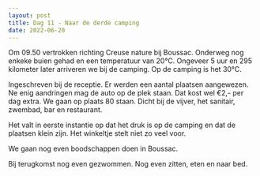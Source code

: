 ```yaml
---
layout: post
title: Dag 11 - Naar de derde camping
date: 2022-06-20
---
```

Om 09.50 vertrokken richting Creuse nature bij Boussac. Onderweg nog enkeke buien gehad en een temperatuur van 20°C. Ongeveer 5 uur en 295 kilometer later arriveren we bij de camping. Op de camping is het 30°C.

Ingeschreven bij de receptie. Er werden een aantal plaatsen aangewezen. Ne enig aandringen mag de auto op de plek staan. Dat kost wel €2,- per dag extra. We gaan op plaats 80 staan. Dicht bij de vijver, het sanitair, zwembad, bar en restaurant.

Het valt in eerste instantie op dat het druk is op de camping en dat de plaatsen klein zijn. Het winkeltje stelt niet zo veel voor.

We gaan nog even boodschappen doen in Boussac.

Bij terugkomst nog even gezwommen. Nog even zitten, eten en naar bed.
